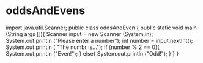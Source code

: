 # oddsAndEvens
import java.util.Scanner;
public class oddsAndEven
{
     public static void main (String args []){
        Scanner input = new Scanner (System.in);
        System.out.println ("Please enter a number");
        int number = input.nextInt();
        System.out.println ( "The numbr is...");
        if (number % 2 == 0){
            System.out.println ("Even!");
        }
        else{
            System.out.println ("Odd!");
        }
    }
}
